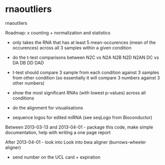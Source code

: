 rnaoutliers
===========

rnaoutliers

Roadmap:
x counting + normalization and statistics
- only takes the RNA that has at least 5 mean-occurences (mean of the occurences) across all 3 samples within a given condition
- do the t-test comparisons between
N2C vs N2A
       N2B
       N2D
       N2AN
DC vs DA
      DB
      DD
      DAD
- t-test should compare 3 sample from each condition against 3 samples from other condition
  (so essentially it will compare 3 numbers against 3 other numbers)
- show the most significant RNAs (with lowest p-values) across all conditions



- do the alignment for visualisations
- sequence logos for edited miRNA (see seqLogo from Bioconductor)


Between 2013-03-13 and 2013-04-01 - package this code, make simple documentation, help with writing a one page report

After 2013-04-01 - look into 
Look into bwa aligner (burrows-wheeler aligner)

- send number on the UCL card + expiration

